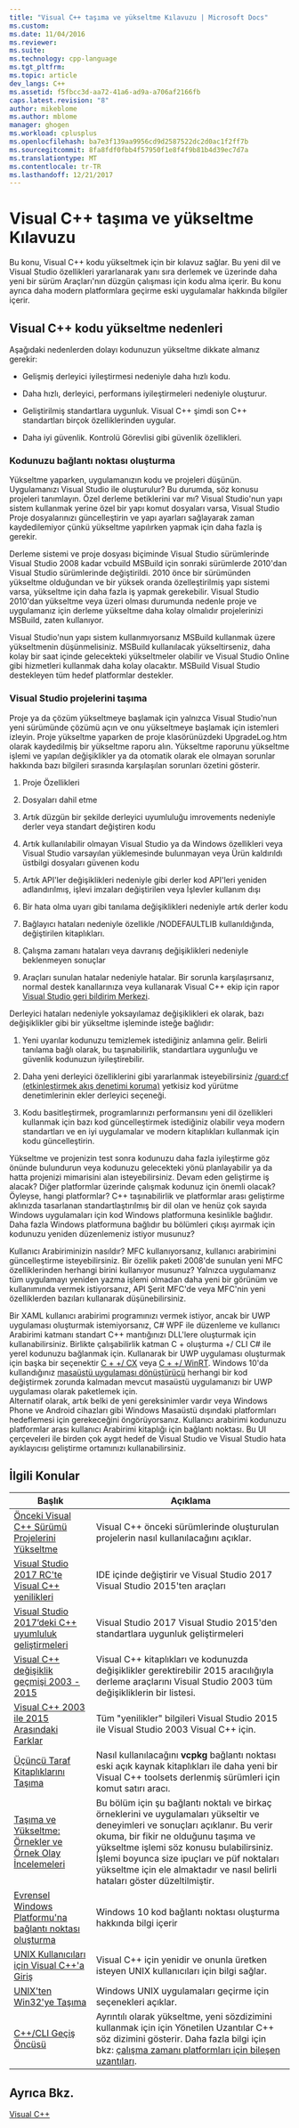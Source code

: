 ```yaml
---
title: "Visual C++ taşıma ve yükseltme Kılavuzu | Microsoft Docs"
ms.custom: 
ms.date: 11/04/2016
ms.reviewer: 
ms.suite: 
ms.technology: cpp-language
ms.tgt_pltfrm: 
ms.topic: article
dev_langs: C++
ms.assetid: f5fbcc3d-aa72-41a6-ad9a-a706af2166fb
caps.latest.revision: "8"
author: mikeblome
ms.author: mblome
manager: ghogen
ms.workload: cplusplus
ms.openlocfilehash: ba7e3f139aa9956cd9d2587522dc2d0ac1f2ff7b
ms.sourcegitcommit: 8fa8fdf0fbb4f57950f1e8f4f9b81b4d39ec7d7a
ms.translationtype: MT
ms.contentlocale: tr-TR
ms.lasthandoff: 12/21/2017
---
```

# <a name="visual-c-porting-and-upgrading-guide"></a>Visual C++ taşıma ve yükseltme Kılavuzu
Bu konu, Visual C++ kodu yükseltmek için bir kılavuz sağlar. Bu yeni dil ve Visual Studio özellikleri yararlanarak yanı sıra derlemek ve üzerinde daha yeni bir sürüm Araçları'nın düzgün çalışması için kodu alma içerir. Bu konu ayrıca daha modern platformlara geçirme eski uygulamalar hakkında bilgiler içerir.  
  
## <a name="reasons-to-upgrade-visual-c-code"></a>Visual C++ kodu yükseltme nedenleri  
 Aşağıdaki nedenlerden dolayı kodunuzun yükseltme dikkate almanız gerekir:  
  
-   Gelişmiş derleyici iyileştirmesi nedeniyle daha hızlı kodu.  
  
-   Daha hızlı, derleyici, performans iyileştirmeleri nedeniyle oluşturur.  
  
-   Geliştirilmiş standartlara uygunluk. Visual C++ şimdi son C++ standartları birçok özelliklerinden uygular.  
  
-   Daha iyi güvenlik. Kontrolü Görevlisi gibi güvenlik özellikleri.  
  
### <a name="porting-your-code"></a>Kodunuzu bağlantı noktası oluşturma  
 Yükseltme yaparken, uygulamanızın kodu ve projeleri düşünün. Uygulamanızı Visual Studio ile oluşturulur?  Bu durumda, söz konusu projeleri tanımlayın.  Özel derleme betiklerini var mı?  Visual Studio'nun yapı sistem kullanmak yerine özel bir yapı komut dosyaları varsa, Visual Studio Proje dosyalarınızı güncelleştirin ve yapı ayarları sağlayarak zaman kaydedilemiyor çünkü yükseltme yapılırken yapmak için daha fazla iş gerekir.  
  
 Derleme sistemi ve proje dosyası biçiminde Visual Studio sürümlerinde Visual Studio 2008 kadar vcbuild MSBuild için sonraki sürümlerde 2010'dan Visual Studio sürümlerinde değiştirildi. 2010 önce bir sürümünden yükseltme olduğundan ve bir yüksek oranda özelleştirilmiş yapı sistemi varsa, yükseltme için daha fazla iş yapmak gerekebilir.  Visual Studio 2010'dan yükseltme veya üzeri olması durumunda nedenle proje ve uygulamanız için derleme yükseltme daha kolay olmalıdır projelerinizi MSBuild, zaten kullanıyor.  
  
 Visual Studio'nun yapı sistem kullanmıyorsanız MSBuild kullanmak üzere yükseltmenin düşünmelisiniz. MSBuild kullanılacak yükseltirseniz, daha kolay bir saat içinde gelecekteki yükseltmeler olabilir ve Visual Studio Online gibi hizmetleri kullanmak daha kolay olacaktır. MSBuild Visual Studio destekleyen tüm hedef platformlar destekler.  
  
### <a name="porting-visual-studio-projects"></a>Visual Studio projelerini taşıma  
  Proje ya da çözüm yükseltmeye başlamak için yalnızca Visual Studio'nun yeni sürümünde çözümü açın ve onu yükseltmeye başlamak için istemleri izleyin.  Proje yükseltme yaparken de proje klasörünüzdeki UpgradeLog.htm olarak kaydedilmiş bir yükseltme raporu alın. Yükseltme raporunu yükseltme işlemi ve yapılan değişiklikler ya da otomatik olarak ele olmayan sorunlar hakkında bazı bilgileri sırasında karşılaşılan sorunları özetini gösterir.  
  
1.  Proje Özellikleri  
  
2.  Dosyaları dahil etme  
  
3.  Artık düzgün bir şekilde derleyici uyumluluğu imrovements nedeniyle derler veya standart değiştiren kodu  
  
4.  Artık kullanılabilir olmayan Visual Studio ya da Windows özellikleri veya Visual Studio varsayılan yüklemesinde bulunmayan veya Ürün kaldırıldı üstbilgi dosyaları güvenen kodu  
  
5.  Artık API'ler değişiklikleri nedeniyle gibi derler kod API'leri yeniden adlandırılmış, işlevi imzaları değiştirilen veya İşlevler kullanım dışı  
  
6.  Bir hata olma uyarı gibi tanılama değişiklikleri nedeniyle artık derler kodu  
  
7.  Bağlayıcı hataları nedeniyle özellikle /NODEFAULTLIB kullanıldığında, değiştirilen kitaplıkları.  
  
8.  Çalışma zamanı hataları veya davranış değişiklikleri nedeniyle beklenmeyen sonuçlar  
  
9. Araçları sunulan hatalar nedeniyle hatalar. Bir sorunla karşılaşırsanız, normal destek kanallarınıza veya kullanarak Visual C++ ekip için rapor [Visual Studio geri bildirim Merkezi](http://connect.microsoft.com/VisualStudio/Feedback).  
  
 Derleyici hataları nedeniyle yoksayılamaz değişiklikleri ek olarak, bazı değişiklikler gibi bir yükseltme işleminde isteğe bağlıdır:  
  
1.  Yeni uyarılar kodunuzu temizlemek istediğiniz anlamına gelir. Belirli tanılama bağlı olarak, bu taşınabilirlik, standartlara uygunluğu ve güvenlik kodunuzun iyileştirebilir.  
  
2.  Daha yeni derleyici özelliklerini gibi yararlanmak isteyebilirsiniz [/guard:cf (etkinleştirmek akış denetimi koruma)](../build/reference/guard-enable-control-flow-guard.md) yetkisiz kod yürütme denetimlerinin ekler derleyici seçeneği.  
  
3.  Kodu basitleştirmek, programlarınızı performansını yeni dil özellikleri kullanmak için bazı kod güncelleştirmek istediğiniz olabilir veya modern standartları ve en iyi uygulamalar ve modern kitaplıkları kullanmak için kodu güncelleştirin.  
  
 Yükseltme ve projenizin test sonra kodunuzu daha fazla iyileştirme göz önünde bulundurun veya kodunuzu gelecekteki yönü planlayabilir ya da hatta projenizi mimarisini alan isteyebilirsiniz. Devam eden geliştirme iş alacak? Diğer platformlar üzerinde çalışmak kodunuz için önemli olacak?  Öyleyse, hangi platformlar?  C++ taşınabilirlik ve platformlar arası geliştirme aklınızda tasarlanan standartlaştırılmış bir dil olan ve henüz çok sayıda Windows uygulamaları için kod Windows platformuna kesinlikle bağlıdır. Daha fazla Windows platformuna bağlıdır bu bölümleri çıkışı ayırmak için kodunuzu yeniden düzenlemeniz istiyor musunuz?  
  
 Kullanıcı Arabiriminizin nasıldır?  MFC kullanıyorsanız, kullanıcı arabirimini güncelleştirme isteyebilirsiniz.  Bir özellik paketi 2008'de sunulan yeni MFC özelliklerinden herhangi birini kullanıyor musunuz?  Yalnızca uygulamanız tüm uygulamayı yeniden yazma işlemi olmadan daha yeni bir görünüm ve kullanımında vermek istiyorsanız, API Şerit MFC'de veya MFC'nin yeni özelliklerden bazıları kullanarak düşünebilirsiniz.  
  
 Bir XAML kullanıcı arabirimi programınızı vermek istiyor, ancak bir UWP uygulaması oluşturmak istemiyorsanız, C# WPF ile düzenleme ve kullanıcı Arabirimi katmanı standart C++ mantığınızı DLL'lere oluşturmak için kullanabilirsiniz. Birlikte çalışabilirlik katman C + oluşturma +/ CLI C# ile yerel kodunuzu bağlanmak için. Kullanarak bir UWP uygulaması oluşturmak için başka bir seçenektir [C + +/ CX](https://msdn.microsoft.com/en-us/library/windows/apps/xaml/hh699871.aspx) veya [C + +/ WinRT](https://github.com/microsoft/cppwinrt). Windows 10'da kullandığınız [masaüstü uygulaması dönüştürücü](https://msdn.microsoft.com/en-us/windows/uwp/porting/desktop-to-uwp-run-desktop-app-converter) herhangi bir kod değiştirmek zorunda kalmadan mevcut masaüstü uygulamanızı bir UWP uygulaması olarak paketlemek için.   
 Alternatif olarak, artık belki de yeni gereksinimler vardır veya Windows Phone ve Android cihazları gibi Windows Masaüstü dışındaki platformları hedeflemesi için gerekeceğini öngörüyorsanız. Kullanıcı arabirimi kodunuzu platformlar arası kullanıcı Arabirimi kitaplığı için bağlantı noktası. Bu UI çerçeveleri ile birden çok aygıt hedef de Visual Studio ve Visual Studio hata ayıklayıcısı geliştirme ortamınızı kullanabilirsiniz.  
  
## <a name="related-topics"></a>İlgili Konular  
  
|Başlık|Açıklama|  
|-----------|-----------------|  
|[Önceki Visual C++ Sürümü Projelerini Yükseltme](upgrading-projects-from-earlier-versions-of-visual-cpp.md)|Visual C++ önceki sürümlerinde oluşturulan projelerin nasıl kullanılacağını açıklar.|  
|[Visual Studio 2017 RC'te Visual C++ yenilikleri](../what-s-new-for-visual-cpp-in-visual-studio.md)|IDE içinde değiştirir ve Visual Studio 2017 Visual Studio 2015'ten araçları|  
|[Visual Studio 2017’deki C++ uyumluluk geliştirmeleri](../cpp-conformance-improvements-2017.md)|Visual Studio 2017 Visual Studio 2015'den standartlara uygunluk geliştirmeleri|  
|[Visual C++ değişiklik geçmişi 2003 - 2015](visual-cpp-change-history-2003-2015.md)|Visual C++ kitaplıkları ve kodunuzda değişiklikler gerektirebilir 2015 aracılığıyla derleme araçlarını Visual Studio 2003 tüm değişikliklerin bir listesi.|  
|[Visual C++ 2003 ile 2015 Arasındaki Farklar](visual-cpp-what-s-new-2003-through-2015.md)|Tüm "yenilikler" bilgileri Visual Studio 2015 ile Visual Studio 2003 Visual C++ için.|  
|[Üçüncü Taraf Kitaplıklarını Taşıma](porting-third-party-libraries.md)|Nasıl kullanılacağını **vcpkg** bağlantı noktası eski açık kaynak kitaplıkları ile daha yeni bir Visual C++ toolsets derlenmiş sürümleri için komut satırı aracı.|  
|[Taşıma ve Yükseltme: Örnekler ve Örnek Olay İncelemeleri](porting-and-upgrading-examples-and-case-studies.md)|Bu bölüm için şu bağlantı noktalı ve birkaç örneklerini ve uygulamaları yükseltir ve deneyimleri ve sonuçları açıklanır. Bu verir okuma, bir fikir ne olduğunu taşıma ve yükseltme işlemi söz konusu bulabilirsiniz. İşlemi boyunca size ipuçları ve püf noktaları yükseltme için ele almaktadır ve nasıl belirli hataları göster düzeltilmiştir.|  
|[Evrensel Windows Platformu'na bağlantı noktası oluşturma](porting-to-the-universal-windows-platform-cpp.md)|Windows 10 kod bağlantı noktası oluşturma hakkında bilgi içerir|  
|[UNIX Kullanıcıları için Visual C++'a Giriş](introduction-to-visual-cpp-for-unix-users.md)|Visual C++ için yenidir ve onunla üretken isteyen UNIX kullanıcıları için bilgi sağlar.|  
|[UNIX'ten Win32'ye Taşıma](porting-from-unix-to-win32.md)|Windows UNIX uygulamaları geçirme için seçenekleri açıklar.|  
|[C++/CLI Geçiş Öncüsü](../dotnet/cpp-cli-migration-primer.md)|Ayrıntılı olarak yükseltme, yeni sözdizimini kullanmak için için Yönetilen Uzantılar C++ söz dizimini gösterir. Daha fazla bilgi için bkz: [çalışma zamanı platformları için bileşen uzantıları](../windows/component-extensions-for-runtime-platforms.md).|  
  
## <a name="see-also"></a>Ayrıca Bkz.  
 [Visual C++](../visual-cpp-in-visual-studio.md)
